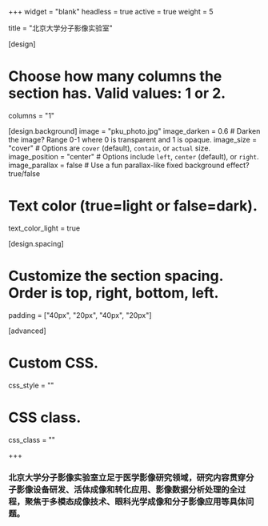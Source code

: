 +++
widget = "blank"
headless = true
active = true
weight = 5

title = "北京大学分子影像实验室"

[design]
  # Choose how many columns the section has. Valid values: 1 or 2.
  columns = "1"

[design.background]
  image = "pku_photo.jpg"
  image_darken = 0.6  # Darken the image? Range 0-1 where 0 is transparent and 1 is opaque.
  image_size = "cover"  #  Options are `cover` (default), `contain`, or `actual` size.
  image_position = "center"  # Options include `left`, `center` (default), or `right`.
  image_parallax = false  # Use a fun parallax-like fixed background effect? true/false

  # Text color (true=light or false=dark).
  text_color_light = true

[design.spacing]
  # Customize the section spacing. Order is top, right, bottom, left.
  padding = ["40px", "20px", "40px", "20px"]

[advanced]
 # Custom CSS. 
 css_style = ""
 
 # CSS class.
 css_class = ""
 
+++



### 北京大学分子影像实验室立足于医学影像研究领域，研究内容贯穿分子影像设备研发、活体成像和转化应用、影像数据分析处理的全过程，聚焦于多模态成像技术、眼科光学成像和分子影像应用等具体问题。

